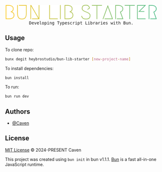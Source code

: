 <p align="center">
  <a href="https://github.com/heybrostudio/bun-lib-starter">
    <img alt="Developing Typescript Libraries with Bun" src="https://raw.githubusercontent.com/heybrostudio/bun-lib-starter/main/.github/logo.svg" width="500">
  </a>
  <br>
  <samp>Developing Typescript Libraries with Bun.</samp>
</p>

## Usage 

To clone repo:

```bash
bunx degit heybrostudio/bun-lib-starter [new-project-name]
```

To install dependencies:

```bash
bun install
```

To run:

```bash
bun run dev
```

## Authors

- [@Caven](https://github.com/keyding)

## License
[MIT License](https://github.com/heybrostudio/bun-lib-starter/blob/main/LICENSE) © 2024-PRESENT Caven

This project was created using `bun init` in bun v1.1.1. [Bun](https://bun.sh) is a fast all-in-one JavaScript runtime.
